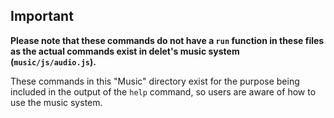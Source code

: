 ## Important
**Please note that these commands do not have a `run` function in these files as the actual commands exist in delet's music system (`music/js/audio.js`).**

These commands in this "Music" directory exist for the purpose being included in the output of the `help` command, so users are aware of how to use the music system.